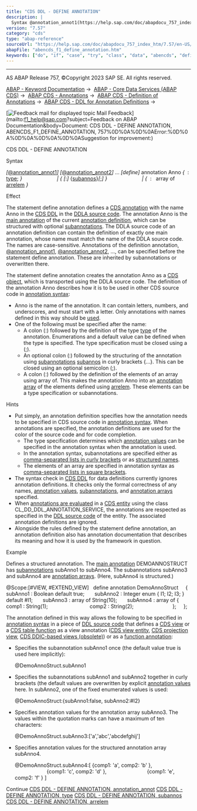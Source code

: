 ```yaml
---
title: "CDS DDL - DEFINE ANNOTATION"
description: |
  Syntax @annotation_annot1(https://help.sap.com/doc/abapdocu_757_index_htm/7.57/en-US/abencds_f1_define_anno_annos.htm) @annotation_annot2(https://help.sap.com/doc/abapdocu_757_index_htm/7.57/en-US/abencds_f1_define_anno_annos.htm) ... define annotation Anno   : type
version: "7.57"
category: "cds"
type: "abap-reference"
sourceUrl: "https://help.sap.com/doc/abapdocu_757_index_htm/7.57/en-US/abencds_f1_define_annotation.htm"
abapFile: "abencds_f1_define_annotation.htm"
keywords: ["do", "if", "case", "try", "class", "data", "abencds", "define", "annotation"]
---
```


* * *

AS ABAP Release 757, ©Copyright 2023 SAP SE. All rights reserved.

[ABAP - Keyword Documentation](https://help.sap.com/doc/abapdocu_757_index_htm/7.57/en-US/abenabap.htm) →  [ABAP - Core Data Services (ABAP CDS)](https://help.sap.com/doc/abapdocu_757_index_htm/7.57/en-US/abencds.htm) →  [ABAP CDS - Annotations](https://help.sap.com/doc/abapdocu_757_index_htm/7.57/en-US/abencds_annotations.htm) →  [ABAP CDS - Definition of Annotations](https://help.sap.com/doc/abapdocu_757_index_htm/7.57/en-US/abencds_anno_definition.htm) →  [ABAP CDS - DDL for Annotation Definitions](https://help.sap.com/doc/abapdocu_757_index_htm/7.57/en-US/abencds_f1_ddla_syntax.htm) → 

 [![](Mail.gif?object=Mail.gif&sap-language=EN "Feedback mail for displayed topic") Mail Feedback](mailto:f1_help@sap.com?subject=Feedback on ABAP Documentation&body=Document: CDS DDL - DEFINE ANNOTATION, ABENCDS_F1_DEFINE_ANNOTATION, 757%0D%0A%0D%0AError:%0D%0
A%0D%0A%0D%0A%0D%0ASuggestion for improvement:)

CDS DDL - DEFINE ANNOTATION

Syntax

*\[*[@annotation\_annot1](https://help.sap.com/doc/abapdocu_757_index_htm/7.57/en-US/abencds_f1_define_anno_annos.htm)*\]*
*\[*[@annotation\_annot2](https://help.sap.com/doc/abapdocu_757_index_htm/7.57/en-US/abencds_f1_define_anno_annos.htm)*\]*
...
*\[*define*\]* annotation Anno *{*  : [type](https://help.sap.com/doc/abapdocu_757_index_htm/7.57/en-US/abencds_f1_define_annotation_type.htm); *}*
                       *|* *{* *\[*:*\]* {[subannos](https://help.sap.com/doc/abapdocu_757_index_htm/7.57/en-US/abencds_f1_define_annotation_sub.htm)}*\[*;*\]* *}*
                       *|* *{*  :   array of [arrelem](https://help.sap.com/doc/abapdocu_757_index_htm/7.57/en-US/abencds_f1_define_annotation_arr.htm) *}*

Effect

The statement define annotation defines a [CDS annotation](https://help.sap.com/doc/abapdocu_757_index_htm/7.57/en-US/abencds_annotation_glosry.htm "Glossary Entry") with the name Anno in the [CDS DDL](https://help.sap.com/doc/abapdocu_757_index_htm/7.57/en-US/abencds_ddl_glosry.htm "Glossary Entry") in the [DDLA source code](https://help.sap.com/doc/abapdocu_757_index_htm/7.57/en-US/abenddla_source_code_glosry.htm "Glossary Entry"). The annotation Anno is the [main annotation](https://help.sap.com/doc/abapdocu_757_index_htm/7.57/en-US/abenmain_annotation_glosry.htm "Glossary Entry") of the current [annotation definition](https://help.sap.com/doc/abapdocu_757_index_htm/7.57/en-US/abencds_anno_definition_glosry.htm "Glossary Entry"), which can be structured with optional [subannotations](https://help.sap.com/doc/abapdocu_757_index_htm/7.57/en-US/abensub_annotation_glosry.htm "Glossary Entry"). The DDLA source code of an annotation definition can contain the definition of exactly one main annotation, whose name must match the name of the DDLA source code. The names are case-sensitive. Annotations of the definition annotation, [@annotation\_annot1](https://help.sap.com/doc/abapdocu_757_index_htm/7.57/en-US/abencds_f1_define_anno_annos.htm), [@annotation\_annot2](https://help.sap.com/doc/abapdocu_757_index_htm/7.57/en-US/abencds_f1_define_anno_annos.htm), ..., can be specified before the statement define annotation. These are inherited by subannotations or overwritten there.

The statement define annotation creates the annotation Anno as a [CDS object](https://help.sap.com/doc/abapdocu_757_index_htm/7.57/en-US/abencds_object_glosry.htm "Glossary Entry"), which is transported using the DDLA source code. The definition of the annotation Anno describes how it is to be used in other CDS source code in [annotation syntax](https://help.sap.com/doc/abapdocu_757_index_htm/7.57/en-US/abencds_annotation_syntax_glosry.htm "Glossary Entry"):

-   Anno is the name of the annotation. It can contain letters, numbers, and underscores, and must start with a letter. Only annotations with names defined in this way should be [used](https://help.sap.com/doc/abapdocu_757_index_htm/7.57/en-US/abencds_annotations_syntax.htm).
-   One of the following must be specified after the name:
    -   A colon (:) followed by the definition of the type [type](https://help.sap.com/doc/abapdocu_757_index_htm/7.57/en-US/abencds_f1_define_annotation_type.htm) of the annotation. Enumerations and a default value can be defined when the type is specified. The type specification must be closed using a (;).
    -   An optional colon (:) followed by the structuring of the annotation using [subannotations](https://help.sap.com/doc/abapdocu_757_index_htm/7.57/en-US/abensub_annotation_glosry.htm "Glossary Entry") [subannos](https://help.sap.com/doc/abapdocu_757_index_htm/7.57/en-US/abencds_f1_define_annotation_sub.htm) in curly brackets {...}. This can be closed using an optional semicolon (;).
    -   A colon (:) followed by the definition of the elements of an array using array of. This makes the annotation Anno into an [annotation array](https://help.sap.com/doc/abapdocu_757_index_htm/7.57/en-US/abenannotation_array_glosry.htm "Glossary Entry") of the elements defined using [arrelem](https://help.sap.com/doc/abapdocu_757_index_htm/7.57/en-US/abencds_f1_define_annotation_arr.htm). These elements can be a type specification or subannotations.

Hints

-   Put simply, an annotation definition specifies how the annotation needs to be specified in CDS source code in [annotation syntax](https://help.sap.com/doc/abapdocu_757_index_htm/7.57/en-US/abencds_annotation_syntax_glosry.htm "Glossary Entry"). When annotations are specified, the annotation definitions are used for the color of the source code and for code completion.
    -   The type specification determines which [annotation values](https://help.sap.com/doc/abapdocu_757_index_htm/7.57/en-US/abenannotation_value_glosry.htm "Glossary Entry") can be specified in the annotation syntax when the annotation is used.
    -   In the annotation syntax, subannotations are specified either as [comma-separated lists in curly brackets](https://help.sap.com/doc/abapdocu_757_index_htm/7.57/en-US/abencds_annotations_syntax_subanno.htm) or as [structured names](https://help.sap.com/doc/abapdocu_757_index_htm/7.57/en-US/abencds_annotations_syntax_name.htm).
    -   The elements of an array are specified in annotation syntax as [comma-separated lists in square brackets](https://help.sap.com/doc/abapdocu_757_index_htm/7.57/en-US/abencds_annotations_syntax_array.htm).
-   The syntax check in [CDS DDL](https://help.sap.com/doc/abapdocu_757_index_htm/7.57/en-US/abencds_ddl_glosry.htm "Glossary Entry") for data definitions currently ignores annotation definitions. It checks only the formal correctness of any names, [annotation values](https://help.sap.com/doc/abapdocu_757_index_htm/7.57/en-US/abenannotation_value_glosry.htm "Glossary Entry"), [subannotations](https://help.sap.com/doc/abapdocu_757_index_htm/7.57/en-US/abensub_annotation_glosry.htm "Glossary Entry"), and [annotation arrays](https://help.sap.com/doc/abapdocu_757_index_htm/7.57/en-US/abenannotation_array_glosry.htm "Glossary Entry") specified.
-   When [annotations are evaluated](https://help.sap.com/doc/abapdocu_757_index_htm/7.57/en-US/abencds_semantics_annotation_abexa.htm) in a [CDS entity](https://help.sap.com/doc/abapdocu_757_index_htm/7.57/en-US/abencds_entity_glosry.htm "Glossary Entry") using the class CL\_DD\_DDL\_ANNOTATION\_SERVICE, the annotations are respected as specified in the [DDL source code](https://help.sap.com/doc/abapdocu_757_index_htm/7.57/en-US/abenddl_source_code_glosry.htm "Glossary Entry") of the entity. The associated annotation definitions are ignored.
-   Alongside the rules defined by the statement define annotation, an annotation definition also has annotation documentation that describes its meaning and how it is used by the framework in question.

Example

Defines a structured annotation. The [main annotation](https://help.sap.com/doc/abapdocu_757_index_htm/7.57/en-US/abenmain_annotation_glosry.htm "Glossary Entry") DEMOANNOSTRUCT has [subannotations](https://help.sap.com/doc/abapdocu_757_index_htm/7.57/en-US/abensub_annotation_glosry.htm "Glossary Entry") subAnno1 to subAnno4. The subannotations subAnno3 and subAnno4 are [annotation arrays](https://help.sap.com/doc/abapdocu_757_index_htm/7.57/en-US/abenannotation_array_glosry.htm "Glossary Entry"). (Here, subAnno4 is structured.)

@Scope:\[#VIEW, #EXTEND\_VIEW\]  
define annotation DemoAnnoStruct  
  { subAnno1 : Boolean default true;  
    subAnno2 : Integer enum { I1; I2; I3; } default #I1;  
    subAnno3 : array of String(10);  
    subAnno4 : array of { comp1 : String(1);  
                          comp2 : String(2);  
                        };  
  };

The annotation defined in this way allows the following to be specified in [annotation syntax](https://help.sap.com/doc/abapdocu_757_index_htm/7.57/en-US/abencds_annotation_syntax_glosry.htm "Glossary Entry") in a piece of [DDL source code](https://help.sap.com/doc/abapdocu_757_index_htm/7.57/en-US/abenddl_source_code_glosry.htm "Glossary Entry") that defines a [CDS view](https://help.sap.com/doc/abapdocu_757_index_htm/7.57/en-US/abencds_view_glosry.htm "Glossary Entry") or a [CDS table function](https://help.sap.com/doc/abapdocu_757_index_htm/7.57/en-US/abencds_table_function_glosry.htm "Glossary Entry") as a view annotation ([CDS view entity](https://help.sap.com/doc/abapdocu_757_index_htm/7.57/en-US/abencds_view_entity_anno.htm), [CDS projection view](https://help.sap.com/doc/abapdocu_757_index_htm/7.57/en-US/abencds_proj_view_annotations.htm), [CDS DDIC-based views (obsolete)](https://help.sap.com/doc/abapdocu_757_index_htm/7.57/en-US/abencds_view_anno_v1.htm)) or as a [function annotation](https://help.sap.com/doc/abapdocu_757_index_htm/7.57/en-US/abencds_f1_function_annotations.htm):

-   Specifies the subannotation subAnno1 once (the default value true is used here implicitly):
    
    @DemoAnnoStruct.subAnno1
    
-   Specifies the subannotations subAnno1 and subAnno2 together in curly brackets (the default values are overwritten by explicit [annotation values](https://help.sap.com/doc/abapdocu_757_index_htm/7.57/en-US/abenannotation_value_glosry.htm "Glossary Entry") here. In subAnno2, one of the fixed enumerated values is used:
    
    @DemoAnnoStruct:{subAnno1:false, subAnno2:#I2}
    
-   Specifies annotation values for the annotation array subAnno3. The values within the quotation marks can have a maximum of ten characters:
    
    @DemoAnnoStruct.subAnno3:\['a','abc','abcdefghij'\]
    
-   Specifies annotation values for the structured annotation array subAnno4.
    
    @DemoAnnoStruct.subAnno4:\[ {comp1: 'a', comp2: 'b' },
                               {comp1: 'c', comp2: 'd' },
                               {comp1: 'e', comp2: 'f' } \]
    

Continue
[CDS DDL - DEFINE ANNOTATION, annotation\_annot](https://help.sap.com/doc/abapdocu_757_index_htm/7.57/en-US/abencds_f1_define_anno_annos.htm)
[CDS DDL - DEFINE ANNOTATION, type](https://help.sap.com/doc/abapdocu_757_index_htm/7.57/en-US/abencds_f1_define_annotation_type.htm)
[CDS DDL - DEFINE ANNOTATION, subannos](https://help.sap.com/doc/abapdocu_757_index_htm/7.57/en-US/abencds_f1_define_annotation_sub.htm)
[CDS DDL - DEFINE ANNOTATION, arrelem](https://help.sap.com/doc/abapdocu_757_index_htm/7.57/en-US/abencds_f1_define_annotation_arr.htm)